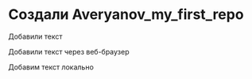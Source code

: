 # Создали Averyanov_my_first_repo

Добавили текст

Добавили текст через веб-браузер

Добавим текст локально

